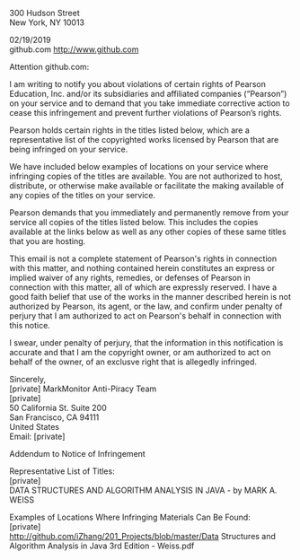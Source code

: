 300 Hudson Street  
New York, NY 10013

02/19/2019  
github.com http://www.github.com

Attention github.com:

I am writing to notify you about violations of certain rights of Pearson Education, Inc. and/or its subsidiaries and affiliated companies (“Pearson”) on your service and to demand that you take immediate corrective action to cease this infringement and prevent further violations of Pearson’s rights.

Pearson holds certain rights in the titles listed below, which are a representative list of the copyrighted works licensed by Pearson that are being infringed on your service.

We have included below examples of locations on your service where infringing copies of the titles are available. You are not authorized to host, distribute, or otherwise make available or facilitate the making available of any copies of the titles on your service.

Pearson demands that you immediately and permanently remove from your service all copies of the titles listed below. This includes the copies available at the links below as well as any other copies of these same titles that you are hosting.

This email is not a complete statement of Pearson's rights in connection with this matter, and nothing contained herein constitutes an express or implied waiver of any rights, remedies, or defenses of Pearson in connection with this matter, all of which are expressly reserved. I have a good faith belief that use of the works in the manner described herein is not authorized by Pearson, its agent, or the law, and confirm under penalty of perjury that I am authorized to act on Pearson's behalf in connection with this notice.

I swear, under penalty of perjury, that the information in this notification is accurate and that I am the copyright owner, or am authorized to act on behalf of the owner, of an exclusve right that is allegedly infringed.

Sincerely,  
[private]
MarkMonitor Anti-Piracy Team  
[private]  
50 California St. Suite 200  
San Francisco, CA 94111  
United States  
Email: [private]

Addendum to Notice of Infringement

Representative List of Titles:  
[private]    
DATA STRUCTURES AND ALGORITHM ANALYSIS IN JAVA - by MARK A. WEISS

Examples of Locations Where Infringing Materials Can Be Found:  
[private]   
http://github.com/iZhang/201_Projects/blob/master/Data Structures and Algorithm Analysis in Java 3rd Edition - Weiss.pdf
